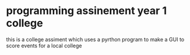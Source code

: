 # programming assinement year 1 college
 this is a college assiment which uses a pyrthon program to make a GUI to score events for a local college
